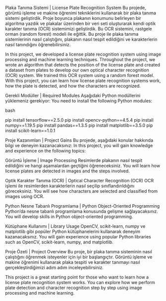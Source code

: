 Plaka Tanıma Sistemi | License Plate Recognition System
Bu projede, görüntü işleme ve makine öğrenimi tekniklerini kullanarak bir plaka tanıma sistemi geliştirdik. Proje boyunca plakanın konumunu belirleyen bir algoritma yazdık ve plakalar üzerinden bir veri seti oluşturarak kendi optik karakter tanıma (OCR) sistemimizi geliştirdik. Bu OCR sistemini, rastgele orman (random forest) modeli ile eğittik. Bu proje ile plaka tanıma sistemlerinin nasıl çalıştığını, plakanın nasıl tespit edildiğini ve karakterlerin nasıl tanındığını öğrenebilirsiniz.

In this project, we developed a license plate recognition system using image processing and machine learning techniques. Throughout the project, we wrote an algorithm that detects the position of the license plate and created a dataset from plates to develop our own optical character recognition (OCR) system. We trained this OCR system using a random forest model. With this project, you can learn how license plate recognition systems work, how the plate is detected, and how the characters are recognized.

Gerekli Modüller | Required Modules
Aşağıdaki Python modüllerini yüklemeniz gerekiyor: You need to install the following Python modules:

bash

pip install tensorflow==2.5.0
pip install opencv-python==4.5.4
pip install numpy==1.19.5
pip install pandas==1.3.5
pip install matplotlib==3.5.0
pip install scikit-learn==1.0.1

Proje Kazanımları | Project Gains
Bu projede, aşağıdaki konular hakkında bilgi ve deneyim kazanacaksınız: In this project, you will gain knowledge and experience on the following topics:

Görüntü İşleme | Image Processing
Resimlerde plakanın nasıl tespit edildiğini ve hangi aşamalardan geçtiğini öğreneceksiniz.
You will learn how license plates are detected in images and the steps involved.

Optik Karakter Tanıma (OCR) | Optical Character Recognition (OCR)
OCR işlemi ile resimlerden karakterlerin nasıl seçilip sınıflandırıldığını göreceksiniz.
You will see how characters are selected and classified from images using OCR.

Python Nesne Tabanlı Programlama | Python Object-Oriented Programming
Python’da nesne tabanlı programlama konusunda gelişme sağlayacaksınız.
You will develop skills in Python object-oriented programming.

Kütüphane Kullanımı | Library Usage
OpenCV, scikit-learn, numpy ve matplotlib gibi popüler Python kütüphanelerini kullanarak deneyim kazanacaksınız.
You will gain experience using popular Python libraries such as OpenCV, scikit-learn, numpy, and matplotlib.

Proje Özeti | Project Overview
Bu proje, bir plaka tanıma sisteminin nasıl çalıştığını öğrenmek isteyenler için iyi bir başlangıçtır. Görüntü işleme ve makine öğrenimi kullanarak plaka tespiti ve karakter tanımayı nasıl gerçekleştirdiğimizi adım adım inceleyebilirsiniz.

This project is a great starting point for those who want to learn how a license plate recognition system works. You can explore how we perform plate detection and character recognition step by step using image processing and machine learning.
